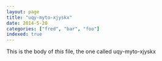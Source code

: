 ```yaml
---
layout: page
title: "uqy-myto-xjyskx"
date: 2014-5-20
categories: ["fred", "bar", "foo"]
indexed: true
---
```

This is the body of _this_ file, the one called uqy-myto-xjyskx
